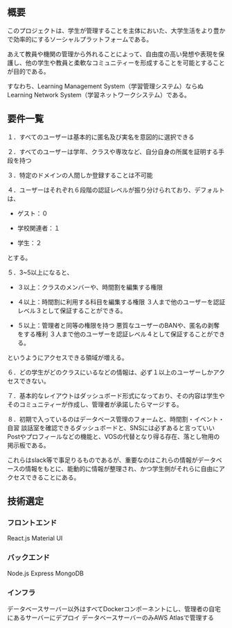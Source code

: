 ## 概要
このプロジェクトは、学生が管理することを主体においた、大学生活をより豊かで効率的にするソーシャルプラットフォームである。

あえて教員や機関の管理から外れることによって、自由度の高い発想や表現を保護し、他の学生や教員と柔軟なコミュニティーを形成することを可能とすることが目的である。

すなわち、Learning Management System（学習管理システム）ならぬLearning Network System（学習ネットワークシステム）である。

## 要件一覧
１．すべてのユーザーは基本的に匿名及び実名を意図的に選択できる

２．すべてのユーザーは学年、クラスや専攻など、自分自身の所属を証明する手段を持つ

３．特定のドメインの人間しか登録することは不可能

４．ユーザーはそれぞれ６段階の認証レベルが振り分けられており、デフォルトは、

* ゲスト：０ 

* 学校関連者：１ 

* 学生：２ 

とする。

５．3~5以上になると、

* ３以上：クラスのメンバーや、時間割を編集する権限 

* ４以上：時間割に利用する科目を編集する権限 ３人まで他のユーザーを認証レベル３として保証することができる。

* ５以上：管理者と同等の権限を持つ 悪質なユーザーのBANや、匿名の剥奪をする権利 ３人まで他のユーザーを認証レベル４として保証することができる。

    
というようにアクセスできる領域が増える。

６．どの学生がどのクラスにいるなどの情報は、必ず１以上のユーザーしかアクセスできない。

７．基本的なレイアウトはダッシュボード形式になっており、その内容は学生やそのコミュニティーが作成し、管理者が承諾したらマージする。

８．初期で入っているのはデータベース管理のフォームと、時間割・イベント・自習 談話室を確認できるダッシュボードと、SNSには必ずあると言っていいPostやプロフィールなどの機能と、VOSの代替となり得る存在、落とし物用の掲示板である。

   これらはslack等で事足りるものであるが、重要なのはこれらの情報がデータベースの情報をもとに、能動的に情報が整理され、かつ学生側がそれらに自由にアクセスできることにある。
   
## 技術選定
### フロントエンド
React.js Material UI

### バックエンド 
Node.js Express MongoDB

### インフラ
データベースサーバー以外はすべてDockerコンポーネントにし、管理者の自宅にあるサーバーにデプロイ
データベースサーバーのみAWS Atlasで管理する

